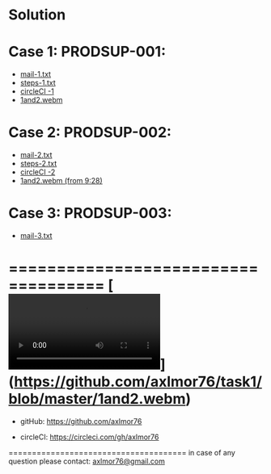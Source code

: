 # Solution


Case 1: PRODSUP-001:
====================
* [mail-1.txt](https://github.com/axlmor76/task1/blob/master/mail-1.txt)
* [steps-1.txt](https://github.com/axlmor76/task1/blob/master/steps-1.txt)
* [circleCI -1](https://circleci.com/gh/olehkisil/podam/49#tests)
* [1and2.webm](https://github.com/axlmor76/task1/blob/master/1and2.webm)


Case 2: PRODSUP-002:
====================
* [mail-2.txt](https://github.com/axlmor76/task1/blob/master/mail-2.txt)
* [steps-2.txt](https://github.com/axlmor76/task1/blob/master/steps-2.txt)
* [circleCI -2](https://circleci.com/gh/olehkisil/commons-csv/8#tests)
* [1and2.webm (from 9:28)](https://github.com/axlmor76/task1/blob/master/1and2.webm)


Case 3: PRODSUP-003:
====================
* [mail-3.txt](https://github.com/axlmor76/task1/blob/master/mail-3.txt)


====================================
[![video for Case 1 and Case 2](https://github.com/axlmor76/task1/blob/master/1and2.webm)]        (https://github.com/axlmor76/task1/blob/master/1and2.webm)
======================================

* gitHub:
https://github.com/axlmor76

* circleCI:
https://circleci.com/gh/axlmor76

======================================
in case of any question please contact:
axlmor76@gmail.com
